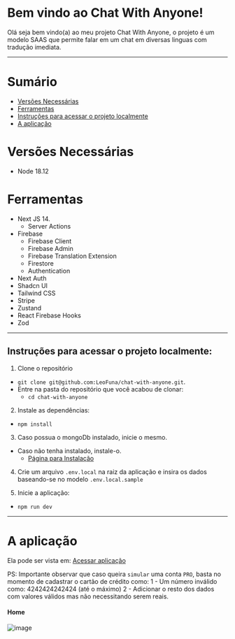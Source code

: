 # Bem vindo ao Chat With Anyone!

Olá seja bem vindo(a) ao meu projeto Chat With Anyone, o projeto é um modelo SAAS que permite falar em um chat em diversas linguas com tradução imediata.

---

# Sumário

- [Versões Necessárias](#versões-necessárias)
- [Ferramentas](#ferramentas)
- [Instruções para acessar o projeto localmente](#instruções-para-acessar-o-projeto-localmente)
- [A aplicação](#a-aplicação)

# Versões Necessárias
- Node 18.12

# Ferramentas

- Next JS 14.
  - Server Actions
- Firebase
  - Firebase Client
  - Firebase Admin
  - Firebase Translation Extension
  - Firestore
  - Authentication
- Next Auth
- Shadcn UI
- Tailwind CSS
- Stripe
- Zustand
- React Firebase Hooks
- Zod
  
---

## Instruções para acessar o projeto localmente:

1. Clone o repositório
  * `git clone git@github.com:LeoFuna/chat-with-anyone.git`.
  * Entre na pasta do repositório que você acabou de clonar:
    * `cd chat-with-anyone`

2. Instale as dependências:
  * `npm install`

3. Caso possua o mongoDb instalado, inicie o mesmo.
  * Caso não tenha instalado, instale-o.
    * [Página para Instalação](https://docs.mongodb.com/manual/installation/)

4. Crie um arquivo `.env.local` na raiz da aplicação e insira os dados baseando-se no modelo `.env.local.sample`

5. Inicie a aplicação:
  * `npm run dev`

---

# A aplicação

Ela pode ser vista em: [Acessar aplicação](https://chat-with-anyone-two.vercel.app/)

PS: Importante observar que caso queira `simular` uma conta `PRO`, basta no momento de cadastrar o cartão de crédito como:
  1 - Um número inválido como: 4242424242424 (até o máximo)
  2 - Adicionar o resto dos dados com valores válidos mas não necessitando serem reais.

#### Home

![image](https://github.com/LeoFuna/chat-with-anyone/assets/80538553/7cbb7b45-7081-4813-a25e-ab92ddeb2c6e)


